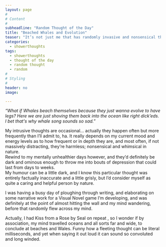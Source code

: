 ```yaml
---
layout: page
#
# Content
#
subheadline: "Random Thought of the Day"
title: "Beached Whales and Evolution"
teaser: "It’s not just me that has randomly invasive and nonsensical thoughts right?? "
categories:
  - showerthoughts
tags:
  - showerthoughts
  - thought of the day
  - random thought
  - random
#
# Styling
#
header: no
image:

---
```

*“What if Whales beach themselves because they just wanna evolve to have legs?
Here we are just shoving them back into the ocean like right dick’eds. 
I bet that's why whale song sounds so sad.”*

My intrusive thoughts are occasional… actually they happen often but more frequently than I’ll admit to, ha. It really depends on my current mood and energy levels as to how frequent or in depth they are, and most often, if not massively distracting, they’re harmless; nonsensical and whimsical in nature.
<br/>Rewind to my mentally unhealthier days however, and they’d definitely be dark and ominous enough to throw me into bouts of depression that could last from days to weeks.
<br/>My humour can be a little dark, and I know this particular thought was entirely factually inaccurate and a little grisly, but I’d consider myself as quite a caring and helpful person by nature.

I was having a busy day of ploughing through writing, and elaborating on some narrative work for a Visual Novel game I’m developing, and was definitely at the point of almost hitting the wall and my mind wandering, before that randomly flew across my mind.

Actually, I had Kiss from a Rose by Seal on repeat , so I wonder if by association, my mind travelled oceans and all sorts far and wide, to conclude at beaches and Wales. Funny how a fleeting thought can be literal milliseconds, and yet when saying it out loud it can sound so convoluted and long winded. 
